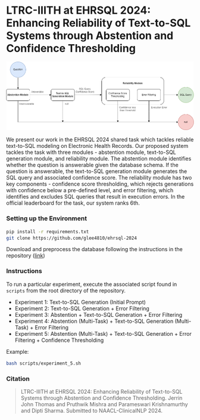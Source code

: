 # LTRC-IIITH at EHRSQL 2024: Enhancing Reliability of Text-to-SQL Systems through Abstention and Confidence Thresholding

<p align="center">
  <img src="assets/System Workflow.png" alt="System Workflow"/>
</p>

We present our work in the EHRSQL 2024 shared task which tackles reliable text-to-SQL modeling on Electronic Health Records. Our proposed system tackles the task with three modules - abstention module, text-to-SQL generation module, and reliability module. The abstention module identifies whether the question is answerable given the database schema. If the question is answerable, the text-to-SQL generation module generates the SQL query and associated confidence score. The reliability module has two key components - confidence score thresholding, which rejects generations with confidence below a pre-defined level, and error filtering, which identifies and excludes SQL queries that result in execution errors. In the official leaderboard for the task, our system ranks 6th.

### Setting up the Environment

```bash
pip install -r requirements.txt
git clone https://github.com/glee4810/ehrsql-2024
```
Download and preprocess the database following the instructions in the repository ([link](https://github.com/glee4810/ehrsql-2024?tab=readme-ov-file#database))

### Instructions

To run a particular experiment, execute the associated script found in `scripts` from the root directory of the repository.
- Experiment 1: Text-to-SQL Generation (Initial Prompt)
- Experiment 2: Text-to-SQL Generation + Error Filtering
- Experiment 3: Abstention + Text-to-SQL Generation + Error Filtering
- Experiment 4: Abstention (Multi-Task) + Text-to-SQL Generation (Multi-Task) + Error Filtering
- Experiment 5: Abstention (Multi-Task) + Text-to-SQL Generation + Error Filtering + Confidence Thresholding

Example:
```bash
bash scripts/experiment_5.sh
```

### Citation
> LTRC-IIITH at EHRSQL 2024: Enhancing Reliability of Text-to-SQL Systems through Abstention and Confidence Thresholding. Jerrin John Thomas and Pruthwik Mishra and Parameswari Krishnamurthy and Dipti Sharma. Submitted to NAACL-ClinicalNLP 2024.